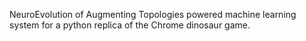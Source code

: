 NeuroEvolution of Augmenting Topologies powered machine learning system for a python replica of the Chrome dinosaur game.
